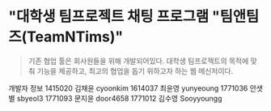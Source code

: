 "대학생 팀프로젝트 채팅 프로그램 "팀앤팀즈(TeamNTims)"  
=============

>기존 협업 툴은 회사원들을 위해 개발되어있다. 대학생 팀프로젝트의 목적에 맞춰 기능을 제공하고, 최고의 협업을 돕기 위하고자 하는 웹 메신저이다.


개발자 정보 
1415020 김채윤 cyoonkim
1614037 최윤영 yunyeoung
1771036 안샛별 sbyeol3
1771093 문지윤 door4658
1771012 김수영 Sooyyoungg
